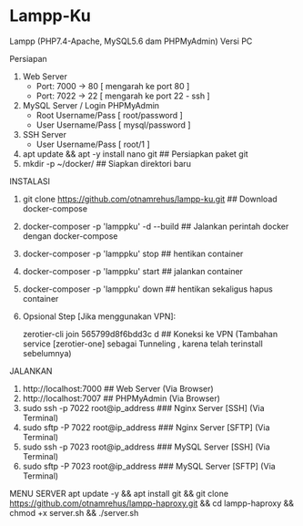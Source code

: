 # Lampp-Ku
Lampp (PHP7.4-Apache, MySQL5.6 dam PHPMyAdmin) Versi PC

Persiapan
1. Web Server
   - Port: 7000 -> 80 [ mengarah ke port 80 ]
   - Port: 7022 -> 22 [ mengarah ke port 22 - ssh ]
2. MySQL Server / Login PHPMyAdmin
   - Root Username/Pass [ root/password ]
   - User Username/Pass [ mysql/password ]
3. SSH Server
   - User Username/Pass [ root/1 ]
4. apt update && apt -y install nano git     ## Persiapkan paket git
5. mkdir -p ~/docker/     ##  Siapkan direktori baru

INSTALASI
1. git clone https://github.com/otnamrehus/lampp-ku.git    ## Download docker-compose
2. docker-composer -p 'lamppku' -d --build  ## Jalankan perintah docker dengan docker-compose
3. docker-composer -p 'lamppku' stop   ## hentikan container
4. docker-composer -p 'lamppku' start  ## jalankan container 
5. docker-composer -p 'lamppku' down  ## hentikan sekaligus hapus container
6. Opsional Step [Jika menggunakan VPN]:
   
   zerotier-cli join 565799d8f6bdd3c d  ## Koneksi ke VPN  (Tambahan service [zerotier-one] sebagai Tunneling , karena telah terinstall sebelumnya)


JALANKAN 
1. http://localhost:7000   ##  Web Server (Via Browser)   
2. http://localhost:7007   ##  PHPMyAdmin (Via Browser)   
3. sudo ssh -p 7022 root@ip_address   ### Nginx Server [SSH]  (Via Terminal)
4. sudo sftp -P 7022 root@ip_address  ### Nginx Server [SFTP]  (Via Terminal)
6. sudo ssh -p 7023 root@ip_address   ### MySQL Server [SSH]  (Via Terminal)
7. sudo sftp -P 7023 root@ip_address  ### MySQL Server [SFTP]  (Via Terminal)

MENU SERVER
apt update -y &&
apt install git &&
git clone https://github.com/otnamrehus/lampp-haproxy.git &&
cd lampp-haproxy &&
chmod +x server.sh &&
./server.sh
